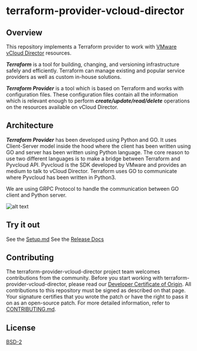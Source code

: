 

# terraform-provider-vcloud-director

## Overview

This repository implements a Terraform provider to work with [VMware vCloud Director](https://www.vmware.com/products/vcloud-director.html) resources.

***Terraform*** is a tool for building, changing, and versioning infrastructure safely and efficiently. Terraform can manage existing and popular service providers as well as custom in-house solutions.

***Terraform Provider*** is a tool which is based on Terraform and works with configuration files. These configuration files contain all the information which is relevant enough to perform ***create/update/read/delete*** operations on the resources available on vCloud Director.

## Architecture

***Terraform Provider*** has been developed using Python and GO. It uses Client-Server model inside the hood where the client has been written using GO and server has been written using Python language. The core reason to use two different languages is to make a bridge between Terraform and Pyvcloud API. Pyvcloud is the SDK developed by VMware and provides an medium to talk to vCloud Director. Terraform uses GO to communicate where Pyvcloud has been written in Python3.

We are using GRPC Protocol to handle the communication between GO client and Python server.

![alt text](https://raw.githubusercontent.com/vmware/terraform-provider-vcloud-director/master/docs/architecture.jpg)

## Try it out

See the [Setup.md](https://github.com/vmware/terraform-provider-vcloud-director/blob/master/README.md)
See the [Release Docs](https://vmware.github.io/terraform-provider-vcloud-director/)

## Contributing

The terraform-provider-vcloud-director project team welcomes contributions from the community. Before you start working with terraform-provider-vcloud-director, please read our [Developer Certificate of Origin](https://cla.vmware.com/dco). All contributions to this repository must be signed as described on that page. Your signature certifies that you wrote the patch or have the right to pass it on as an open-source patch. For more detailed information, refer to [CONTRIBUTING.md](CONTRIBUTING.md).

## License
[BSD-2](LICENSE.txt)
